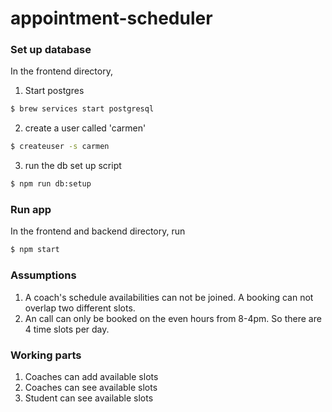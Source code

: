 # appointment-scheduler

### Set up database 
In the frontend directory, 
1. Start postgres
```bash
$ brew services start postgresql
```

2. create a user called 'carmen'
```bash
$ createuser -s carmen
```

3. run the db set up script
```bash
$ npm run db:setup
```

### Run app
In the frontend and backend directory, run
```bash
$ npm start
```

### Assumptions
1. A coach's schedule availabilities can not be joined. A booking can not overlap two different slots.
2. An call can only be booked on the even hours from 8-4pm. So there are 4 time slots per day.

### Working parts
1. Coaches can add available slots
2. Coaches can see available slots
3. Student can see available slots
